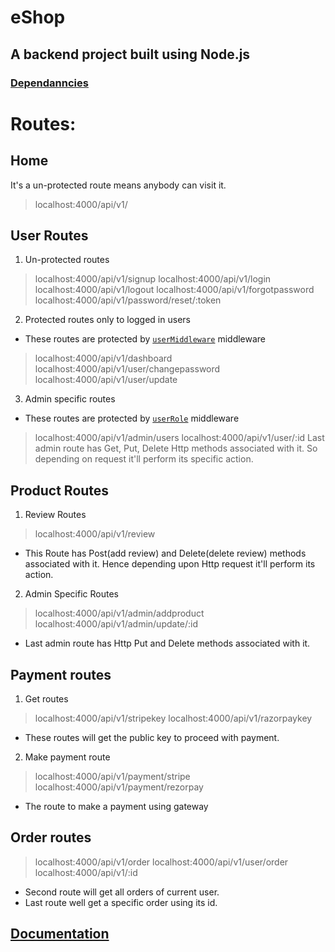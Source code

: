 # eShop
## A backend project built using Node.js
### [Dependanncies](https://github.com/khairnarsaurabh23/eShop/blob/main/package.json)


# Routes:
##  Home
It's a un-protected route means anybody can visit it.
>localhost:4000/api/v1/

## User Routes
1. Un-protected routes
>localhost:4000/api/v1/signup
>localhost:4000/api/v1/login
>localhost:4000/api/v1/logout
>localhost:4000/api/v1/forgotpassword
>localhost:4000/api/v1/password/reset/:token

2. Protected routes only to logged in users
- These routes are protected by [`userMiddleware`](https://github.com/khairnarsaurabh23/eShop/blob/main/middlewares/user.js) middleware
>localhost:4000/api/v1/dashboard
>localhost:4000/api/v1/user/changepassword
>localhost:4000/api/v1/user/update

3. Admin specific routes
- These routes are protected by [`userRole`](https://github.com/khairnarsaurabh23/eShop/blob/main/middlewares/user.js) middleware
>localhost:4000/api/v1/admin/users
>localhost:4000/api/v1/user/:id
Last admin route has Get, Put, Delete Http methods associated with it. So depending on request it'll perform its specific action.

##  Product Routes
1. Review Routes
>localhost:4000/api/v1/review
- This Route has Post(add review) and Delete(delete review) methods associated with it. Hence depending upon Http request it'll perform its action.

2. Admin Specific Routes
>localhost:4000/api/v1/admin/addproduct
>localhost:4000/api/v1/admin/update/:id
- Last admin route has Http Put and Delete methods associated with it.

## Payment routes
1. Get routes
>localhost:4000/api/v1/stripekey
>localhost:4000/api/v1/razorpaykey
- These routes will get the public key to proceed with payment.

2. Make payment route
>localhost:4000/api/v1/payment/stripe
>localhost:4000/api/v1/payment/rezorpay
- The route to make a payment using gateway 

## Order routes
>localhost:4000/api/v1/order
>localhost:4000/api/v1/user/order
>localhost:4000/api/v1/:id
- Second route will get all orders of current user.
- Last route well get a specific order using its id.

## [Documentation](https://github.com/khairnarsaurabh23/eShop/blob/main/swagger.yaml)
